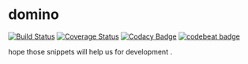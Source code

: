 # domino
[![Build Status](https://travis-ci.org/furplag/domino.svg?branch=master)](https://travis-ci.org/furplag/domino)
[![Coverage Status](https://coveralls.io/repos/github/furplag/domino/badge.svg?branch=master)](https://coveralls.io/github/furplag/domino?branch=master)
[![Codacy Badge](https://api.codacy.com/project/badge/Grade/c4018a8774214f4ca3ba37cd97210b28)](https://www.codacy.com/app/furplag/domino?utm_source=github.com&amp;utm_medium=referral&amp;utm_content=furplag/domino&amp;utm_campaign=Badge_Grade)
[![codebeat badge](https://codebeat.co/badges/d29f9a88-3d96-4aab-8d08-e371eefb77a1)](https://codebeat.co/projects/github-com-furplag-domino-master)

hope those snippets will help us for development .
